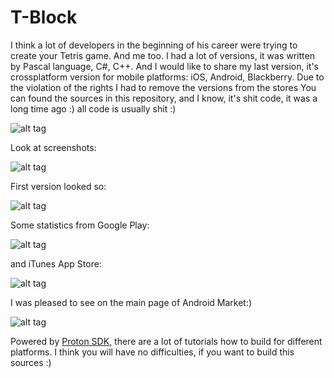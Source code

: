 # T-Block

I think a lot of developers in the beginning of his career were trying to create your Tetris game. And me too. I had a lot of versions, it was written by Pascal language, C#, C++. And I would like to share my last version, it's crossplatform version for mobile platforms: iOS, Android, Blackberry. Due to the violation of the rights I had to remove the versions from the stores
You can found the sources in this repository, and I know, it's shit code, it was a long time ago :) all code is usually shit :)

![alt tag](https://raw.github.com/maximbilan/tblock/master/img/promo.png)

Look at screenshots:

![alt tag](https://raw.github.com/maximbilan/tblock/master/img/screenshot.png)

First version looked so:

![alt tag](https://raw.github.com/maximbilan/tblock/master/img/screenshot1.png)

Some statistics from Google Play:

![alt tag](https://raw.github.com/maximbilan/tblock/master/img/stats_android.png)

and iTunes App Store:

![alt tag](https://raw.github.com/maximbilan/tblock/master/img/stats_ios.png)

I was pleased to see on the main page of Android Market:)

![alt tag](https://raw.github.com/maximbilan/tblock/master/img/screen_on_main_page.png)

Powered by <a href="http://www.rtsoft.com/wiki/doku.php?id=proton">Proton SDK</a>, there are a lot of tutorials how to build for different platforms. I think you will have no difficulties, if you want to build this sources :)
